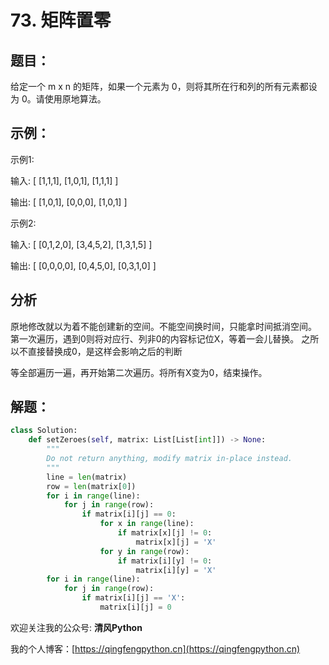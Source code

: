 # 73. 矩阵置零

## 题目：


给定一个 m x n 的矩阵，如果一个元素为 0，则将其所在行和列的所有元素都设为 0。请使用原地算法。

## 示例：

示例1:

输入: 
[
 [1,1,1],
 [1,0,1],
 [1,1,1]
]

输出: 
[
 [1,0,1],
 [0,0,0],
 [1,0,1]
]

示例2:

输入: 
[
 [0,1,2,0],
 [3,4,5,2],
 [1,3,1,5]
]

输出: 
[
 [0,0,0,0],
 [0,4,5,0],
 [0,3,1,0]
]

## 分析

原地修改就以为着不能创建新的空间。不能空间换时间，只能拿时间抵消空间。
第一次遍历，遇到0则将对应行、列非0的内容标记位X，等着一会儿替换。
之所以不直接替换成0，是这样会影响之后的判断

等全部遍历一遍，再开始第二次遍历。将所有X变为0，结束操作。

## 解题：

```python
class Solution:
    def setZeroes(self, matrix: List[List[int]]) -> None:
        """
        Do not return anything, modify matrix in-place instead.
        """
        line = len(matrix)
        row = len(matrix[0])
        for i in range(line):
            for j in range(row):
                if matrix[i][j] == 0:
                    for x in range(line):
                        if matrix[x][j] != 0:
                            matrix[x][j] = 'X'
                    for y in range(row):
                        if matrix[i][y] != 0:
                            matrix[i][y] = 'X'
        for i in range(line):
            for j in range(row):
                if matrix[i][j] == 'X':
                    matrix[i][j] = 0
```

欢迎关注我的公众号: **清风Python**

我的个人博客：[https://qingfengpython.cn](https://qingfengpython.cn)
